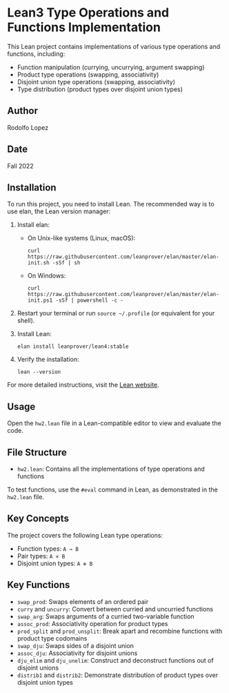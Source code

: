 # Lean3 Type Operations and Functions Implementation

This Lean project contains implementations of various type operations and functions, including:

- Function manipulation (currying, uncurrying, argument swapping)
- Product type operations (swapping, associativity)
- Disjoint union type operations (swapping, associativity)
- Type distribution (product types over disjoint union types)

## Author

Rodolfo Lopez

## Date

Fall 2022

## Installation

To run this project, you need to install Lean. The recommended way is to use elan, the Lean version manager:

1. Install elan:

   - On Unix-like systems (Linux, macOS):
     ```
     curl https://raw.githubusercontent.com/leanprover/elan/master/elan-init.sh -sSf | sh
     ```
   - On Windows:
     ```
     curl https://raw.githubusercontent.com/leanprover/elan/master/elan-init.ps1 -sSf | powershell -c -
     ```

2. Restart your terminal or run `source ~/.profile` (or equivalent for your shell).

3. Install Lean:

   ```
   elan install leanprover/lean4:stable
   ```

4. Verify the installation:
   ```
   lean --version
   ```

For more detailed instructions, visit the [Lean website](https://leanprover.github.io/lean4/doc/setup.html).

## Usage

Open the `hw2.lean` file in a Lean-compatible editor to view and evaluate the code.

## File Structure

- `hw2.lean`: Contains all the implementations of type operations and functions

To test functions, use the `#eval` command in Lean, as demonstrated in the `hw2.lean` file.

## Key Concepts

The project covers the following Lean type operations:

- Function types: `A → B`
- Pair types: `A × B`
- Disjoint union types: `A ⊕ B`

## Key Functions

- `swap_prod`: Swaps elements of an ordered pair
- `curry` and `uncurry`: Convert between curried and uncurried functions
- `swap_arg`: Swaps arguments of a curried two-variable function
- `assoc_prod`: Associativity operation for product types
- `prod_split` and `prod_unsplit`: Break apart and recombine functions with product type codomains
- `swap_dju`: Swaps sides of a disjoint union
- `assoc_dju`: Associativity for disjoint unions
- `dju_elim` and `dju_unelim`: Construct and deconstruct functions out of disjoint unions
- `distrib1` and `distrib2`: Demonstrate distribution of product types over disjoint union types
